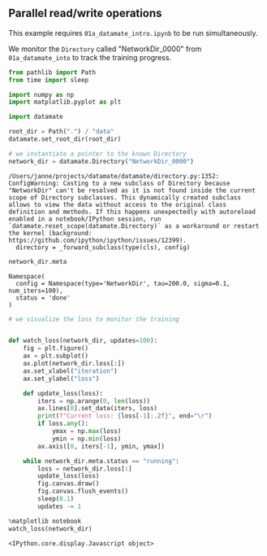 ## Parallel read/write operations

This example requires `01a_datamate_intro.ipynb` to be run simultaneously.

We monitor the `Directory` called "NetworkDir_0000" from `01a_datamate_into` to track the training progress.


```python
from pathlib import Path
from time import sleep

import numpy as np
import matplotlib.pyplot as plt

import datamate

root_dir = Path(".") / "data"
datamate.set_root_dir(root_dir)
```


```python
# we instantiate a pointer to the known Directory
network_dir = datamate.Directory("NetworkDir_0000")
```

    /Users/janne/projects/datamate/datamate/directory.py:1352: ConfigWarning: Casting to a new subclass of Directory because "NetworkDir" can't be resolved as it is not found inside the current scope of Directory subclasses. This dynamically created subclass allows to view the data without access to the original class definition and methods. If this happens unexpectedly with autoreload enabled in a notebook/IPython session, run `datamate.reset_scope(datamate.Directory)` as a workaround or restart the kernel (background: https://github.com/ipython/ipython/issues/12399).
      directory = _forward_subclass(type(cls), config)



```python
network_dir.meta
```




    Namespace(
      config = Namespace(type='NetworkDir', tau=200.0, sigma=0.1, num_iters=100),
      status = 'done'
    )




```python
# we visualize the loss to monitor the training


def watch_loss(network_dir, updates=100):
    fig = plt.figure()
    ax = plt.subplot()
    ax.plot(network_dir.loss[:])
    ax.set_xlabel("iteration")
    ax.set_ylabel("loss")

    def update_loss(loss):
        iters = np.arange(0, len(loss))
        ax.lines[0].set_data(iters, loss)
        print(f"Current loss: {loss[-1]:.2f}", end="\r")
        if loss.any():
            ymax = np.max(loss)
            ymin = np.min(loss)
        ax.axis([0, iters[-1], ymin, ymax])

    while network_dir.meta.status == "running":
        loss = network_dir.loss[:]
        update_loss(loss)
        fig.canvas.draw()
        fig.canvas.flush_events()
        sleep(0.1)
        updates -= 1
```


```python
%matplotlib notebook
watch_loss(network_dir)
```


    <IPython.core.display.Javascript object>



<div id='068051ab-c476-4a47-9bd1-9cbaff0ab5ed'></div>



```python

```
